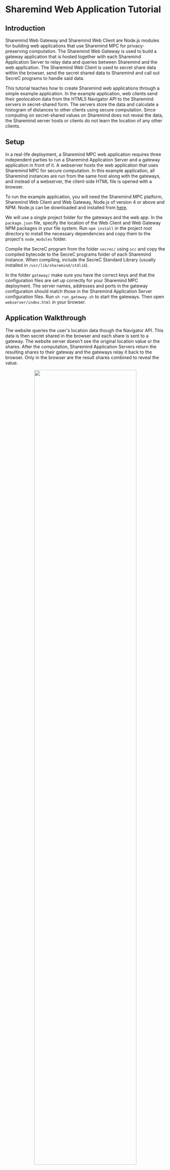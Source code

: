 # Sharemind Web Application Tutorial

## Introduction

Sharemind Web Gateway and Sharemind Web Client are Node.js modules for building
web applications that use Sharemind MPC for privacy-preserving computation. The
Sharemind Web Gateway is used to build a gateway application that is hosted
together with each Sharemind Application Server to relay data and queries
between Sharemind and the web application. The Sharemind Web Client is used to
secret share data within the browser, send the secret shared data to Sharemind
and call out SecreC programs to handle said data.

This tutorial teaches how to create Sharemind web applications through a simple
example application. In the example application, web clients send their
geolocation data from the HTML5 Navigator API to the Sharemind servers in
secret-shared form. The servers store the data and calculate a histogram of
distances to other clients using secure computation. Since computing on
secret-shared values on Sharemind does not reveal the data, the Sharemind server
hosts or clients do not learn the location of any other clients.

## Setup

In a real-life deployment, a Sharemind MPC web application requires three
independent parties to run a Sharemind Application Server and a gateway
application in front of it. A webserver hosts the web application that uses
Sharemind MPC for secure computation. In this example application, all Sharemind
instances are run from the same host along with the gateways, and instead of a
webserver, the client-side HTML file is opened with a browser.

To run the example application, you will need the Sharemind MPC platform,
Sharemind Web Client and Web Gateway, Node.js of version 4 or above and NPM.
Node.js can be downloaded and installed from
[here](https://nodejs.org/en/download/package-manager/).

We will use a single project folder for the gateways and the web app. In the
`package.json` file, specify the location of the Web Client and Web Gateway NPM
packages in your file system. Run `npm install` in the project root directory to
install the necessary dependencies and copy them to the project's `node_modules`
folder.

Compile the SecreC program from the folder `secrec/` using `scc` and copy the
compiled bytecode to the SecreC programs folder of each Sharemind instance. When
compiling, include the SecreC Standard Library (usually installed in
`/usr/lib/sharemind/stdlib`).

In the folder `gateway/` make sure you have the correct keys and that the
configuration files are set up correctly for your Sharemind MPC deployment. The
server names, addresses and ports in the gateway configuration should match
those in the Sharemind Application Server configuration files. Run `sh
run_gateway.sh` to start the gateways. Then open `webserver/index.html` in your
browser.

## Application Walkthrough

The website queries the user's location data though the Navigator API. This
data is then secret shared in the browser and each share is sent to a gateway.
The website server doesn't see the original location value or the shares. After
the computation, Sharemind Application Servers return the resulting shares to
their gateway and the gateways relay it back to the browser. Only in the
browser are the result shares combined to reveal the value.


<div style="margin: auto; width: 100%; max-width: 600px; text-align: center;">
  <img src="architecture_diagram.svg" alt="" style="width: 80%;"><br>
  <i>1. Sharemind Web Client API secret-shares values and passes them to the Gateways.<br>
  2. Sharemind Web Gateway API executes a SecreC program on each Sharemind Application Server.</i>
</div>

### Gateway

The gateway is a Node.js application that runs in front of a Sharemind
Application Server. The gateway's source code can be found in the folder
`gateway/`. A shell script runs all three instances of the gateway with the
right configurations. The gateway requires the public key of it's Sharemind
server and the Sharemind server requires it's gateway's public key. The
gateway's public key must be added to the server's access policy file and
granted the right to execute this projects SecreC programs. For more on
Sharemind installation and access control, read
[here](https://docs.sharemind.cyber.ee/2019.03/installation/configuration).
For most use cases `gateway.js` should only be edited to add runnable SecreC
programs. The variable `scriptsInfoMap` contains an object for each program that
can be called by the web client. Only programs defined there can be run by
clients. Note that a different `scriptsInfoMap` can be used for different
clients.
```JavaScript
// Specify scripts that clients can run
// Client requests running computation 'location-database',
// upon which the script 'location-database.sb' is run
var scriptsInfoMap = {};
scriptsInfoMap['location-database'] = {
  name: 'location-database.sb',
  type: 'multi', // 'multi' means this script does MPC computations
  otherServerNames: otherServerNames
};
```

The function `gateway.handleNewClient` wraps the entire SecreC process
negotiation protocol. This function specifies which SecreC programs are allowed
to be executed by the client. More detailed information about the process
negotiation protocol and the rest of the Sharemind Web Gateway can be found in
the documentation that is included with the API.

### Web Client

The Web Client, in this case, is a single HTML file `webserver/index.html` that
contains the web page and JavaScript.  The HTML body contains a single button
that executes the function `getLocation()` and a div that will contain the
returned histogram.
```html
<body>
    <div id="in">
        <input type="button" value="Send" onclick="getLocation()">
    </div>
    <div id="out">
    </div>
</body>
```

In the head of the HTML file, three external JavaScript modules are included:
`socket.io`, `jsbn` and `sharemind-web-client`. Socket.io enables realtime
communication between the web client and the gateway servers, `jsbn` adds fast
large-number math to JavaScript and `sharemind-web-client` adds
Sharemind-specific capabilities such as secret sharing and SecreC program
execution. The location of these modules is specified in `package.json`.

The embedded JavaScript contains functions to get location data and send it to
the servers. The script also includes variables to support secret-sharing values
and communication with the gateways. The list `hosts` contains a string of the
IP address and port for each gateway. Because this example application is meant
to be run on the same device as the gateways, the IP addresses are `localhost`.
The variables `pub` and `priv` are Sharemind protection domains that are used to
create variables from those domains.
```JavaScript
var hosts = [
            "http://localhost:8081",
            "http://localhost:8082",
            "http://localhost:8083"
        	];
var gatewayConnection = null;
var pub = sm.types.base;
var priv = sm.types.shared3p;
```

In Sharemind MPC, all data are stored as arrays, behind the scenes, scalar
values are just arrays with a single element. Because of this, the Sharemind Web
Client only allows the creation of arrays. The available data types are:

* `IntNArray`
* `UintNArray`
* `XorUintNArray`
* `Float32Array`
* `Float64Array`

where N is 8, 16, 32 or 64. Variable length strings are only available as public
variables, for private bound length strings `XorUint8Array` is used internally
with a public `Uint64` that specifies the string bound. A string character can
be converted to a `jsbn` `BigInteger` that can be inserted into a `Uint8Array`.
That array must then be converted into a private `XorUint8Array`. The string
bound can be specified inside a SecreC program.
```javascript
//declare a public array with 3 elements
var public_value = new pub.Int64Array(3);
//set the first element to 900
public_value.set(0, 900);

//secret share the public array
var private_value = new priv.Int64Array(public_value)

//secre sharing a string value
var BigInteger = jsbn.BigInteger;
var name = "Michael";
var public_str = new pub.Uint8Array(name.length);

// convert each character in the string into a decimal number
for (var i = 0; i < name.length; i++) {
	public_str[i] = BigInteger(name[i], 10);
}

var private_str = new priv.XorUint8Array(public_str);

```

The function `getLocation()` is called when the user presses the `Send` button.
This function asks the user for permission to access their location data and
once it has received it, calls `sendLocation()`.
```JavaScript
function getLocation() {
    // this uses the HTML5 navigator api. For Chrome, version > 49 is required
    if (navigator.geolocation) {
        navigator.geolocation.getCurrentPosition(sendLocation);
    } else {
        console.log("Navigator API not available");
    }
}
```

A new gateway connection object is created with `new
sm.client.GatewayConnection(hosts)`, besides a list of gateway locations,
Socket.io options and a callback function can be given as optional arguments.
The connection is opened with `gatewayConnection.openConnection(callback(error,
serverInfos, prngSeed));`. A callback function is called once the connection is
established. The callback function should log connection errors, if a
pseudorandom number generator doesn't exist, it should create it. The callback
is also where the SecreC program should be executed. The function
`gatewayConnection.runMpcComputation(scriptName, arguments, callback(err,
results))` runs the specified program on the Sharemind servers with the given
arguments and calls the callback function once it has finished. The program
must be declared in `scriptsInfoMap` in `gateway.js`. The gateway connection is
closed at the end of execution since the user usually only executes one program
and leaving a connection hanging might promote errors later. The `send` button
opens a new connection in case it is needed. 
```JavaScript
function sendLocation(pos) {
    var longitude = toRadians(parseFloat(pos.coords.longitude));
    var latitude = toRadians(parseFloat(pos.coords.latitude));

    // write location data to console
    console.log(longitude);
    console.log(latitude);

    // create a new gateway connection
    gatewayConnection = new sm.client.GatewayConnection(hosts);

    // connect to gateways
    // once connections are established, secret share the data and run program
    gatewayConnection.openConnection(function(err, serverInfos, prngSeed) {
        // if an error accures
        if (err) {
            console.log("[ERROR] : " + err.message);
        }

        // if a pseudorandom number generator doesn't exist,
        // create one from the seed
        if (!sm.prng.instance) {
            sm.prng.init(prngSeed);
        }

        // create a public float64 array of size two and insert values into it
        var pub_value = new pub.Float64Array(2);
        pub_value.set(0, latitude);
        pub_value.set(1, longitude);

        // create a private float64 array from the public array
        var private_value = new priv.Float64Array(pub_value);
        var args = {};  // object holding arguments given to the script

        // insert private value into args,
        // the key string is used in the secrec program to get the value
        args["location"] = private_value;

        // run program "location-database",
        // after completion retrieve and format the result
        gatewayConnection.runMpcComputation("location-database",
                                            args, function(err, result) {
            console.log("Ran script");
            var res = result["hist"];  // the result is a public array of uint64

            // format the results
            document.getElementById("out").innerHTML = "<p>" +
                "People closer then 500m : " + res.get(0) + "<br>" +
                "People closer then 1km  : " + res.get(1) + "<br>" +
                "People closer then 2km  : " + res.get(2) + "<br>" +
                "People closer then 5km  : " + res.get(3) + "<br>" +
                "People further then 5km : " + res.get(4) + "<br>" +
                "</p>";

            gatewayConnection.close();
        })
    });
}
```

### SecreC program

The Sharemind Web Gateway can only execute SecreC programs on the application
server. Rmind programs can't be used to build web apps. To keep private values
secret, declassify should only be used to open values that don't leak any
information about the input. Computation results shouldn't be declassified as
this will reveal the value to the Sharemind hosts. Instead, results should be
published to the client. Detailed information about the SecreC language can be
found in the [official documentation](https://docs.sharemind.cyber.ee/2019.03/api/secrec-stdlib).

The SecreC program imports some modules from the SecreC Standard Library. Also,
a privacy domain named `pd_shared3p` is declared of the kind `shared3p`. This
means that variables of that domain are shared between three Sharemind
Application Servers and are secure in the presence of one passively corrupted
server.
```cpp
// import modules from the secrec standard library
// contains secret shared data types and regular functions like sin() and sqrt()
import shared3p;
// contains standard functions like publish() and print()
import stdlib;
// for creating table databases
import table_database;
// for inserting and retrieving secret shared values from databases
import shared3p_table_database;

domain pd_shared3p shared3p;  // create a protection domain of kind shared3p
```

When a SecreC program is run, the `void main()` function is called. Inside the
main function of the example application, a database connection is opened,
arguments are parsed, the result is calculated and published.
```cpp
// main function executed when the script is called
void main() {
	// datasource that is defined in the sharemind configuration
    public string ds = "DS1";
    // name of the table where the values will be stored
    public string table = "location-data";

    tdbOpenConnection(ds);

    createTable(ds, table);  // if the table doesn't exist yet, create it

    // retrieve the client's location data and
    // store it in secret shared double precision floats
    pd_shared3p float64[[1]] location = argument("location");
    pd_shared3p float64 latitude = location[0];
    pd_shared3p float64 longitude = location[1];

    // calculate the distance between the client's location and
    // all locations stored in the database
    // then create a histogram out of it
    pd_shared3p uint[[1]] hist = calculateDistanceHistogram(ds, table,
    														latitude, longitude);

    // publish the histogram so that it can be retrieved by the client
    publish("hist", hist);

    // store the client's location data in the database
    storeValue(ds, table, latitude, longitude);
    // close connection to the datasource, just in case it isn't done automatically
    tdbCloseConnection(ds);
}
```

The `createTable()` function, which is called in the `main()` function,
constructs a table database if one doesn't already exist. To create a table, a
vector map (vmap) with the column names and types is used. The function
`storeValue()` creates a vmap of values and adds them to the table database.
Read more about table databases and vector maps
[here](https://docs.sharemind.cyber.ee/2019.03/development/secrec-tutorial#using-the-table-database-interface).

SecreC supports C++ style
[templates](./secrec-reference#templates) that
allow the creation of domain type polymorphic functions. In the example
application, templates are used to make functions that accept inputs of any
`shared3p` protection domain.

In the function `calculateDistanceHistogram()` an
[approximation](https://en.wikipedia.org/wiki/Geographical_distance#Spherical_Earth_projected_to_a_plane)
is used to calculate the distance between two pairs of coordinates. To
[optimise](https://docs.sharemind.cyber.ee/2019.03/development/secrec-tutorial#writing-efficient-secrec) network
bandwith usage, calculations are done on arrays containing all the values in the
database. The Sharemind Application Servers recieve the arrays and do the
operations element wise.

Data is read from a table columnwise. This means two private arrays are
created, one for each column. The lenght of the table is not private and is
therefore save in a public `uint64`. Calculations are done on the inputs and
database columns in a privacy preserving manner and the results are saved in
private arrays. Comparison results for the histogram are also stored in private
boolean arrays. The function returns an array of type `uint64` that contains
the sums of the boolean arrays. The returned values are secret shared aswell
and are reconstructed by the client in the browser.

Because this function declares many arrays with the same size as the database,
it ends up allocating a lot of memory. In real life applications, where
possible, [standard library](https://docs.sharemind.cyber.ee/2019.03/api/secrec-stdlib) functions should be used
because of their optimised memory usage.
```cpp
// calculate the distances as if the earth was flat,
// this is accurate enough for this application
template<domain D : shared3p>
D uint[[1]] calculateDistanceHistogram(string datasource,
                                     string table,
                                     D float64 lat1,
                                     D float64 long1) {

    // read previously stored location data from the database, store it in two arrays
    pd_shared3p float64[[1]] lat2 = tdbReadColumn(datasource, table, "latitude");
    pd_shared3p float64[[1]] long2 = tdbReadColumn(datasource, table, "longitude");

    uint k = size(lat2);  // how many locations are stored in the database, public value
    float64 R = 6371;  // Earth's mean radius in kilometers

    // the calculations are done on arrays,
    // so that all distances can be calculated in parallel
    // this is more efficient than doing it in a for loop

    // calculate the distance between the client's coordinates and all other coordinates
    pd_shared3p float64[[1]] d_lat = lat2 - lat1;
    pd_shared3p float64[[1]] d_long = long2 - long1;

    // declare some arrays to store calculation results
    pd_shared3p float64[[1]] a(k);
    pd_shared3p float64[[1]] b(k);
    pd_shared3p float64[[1]] c(k);
    pd_shared3p float64[[1]] dist(k);

    // calculate the distances with the formula given in the wikipedia article
    a = d_lat * d_lat;
    b = (lat1 + lat2) / 2;
    c = cos(b) * d_long;
    dist = R * sqrt(a + c * c);

    // store boolean arrays of comparisons
    pd_shared3p bool[[1]] l05 = dist < 0.5;                // distance less than 0.5 km
    pd_shared3p bool[[1]] l1 = (dist < 1) & (dist > 0.5);  // distance less than 1.0 km
    pd_shared3p bool[[1]] l2 = (dist < 2) & (dist > 1.0);  // distance less than 2.0 km
    pd_shared3p bool[[1]] l5 = (dist < 5) & (dist > 2.0);  // distance less than 5.0 km
    pd_shared3p bool[[1]] m5 = dist > 5;                   // distance greater than 5.0

    // sum of a boolean array returns an unsigned integer
    // create an array from the sums of boolean arrays
    return {sum(l05), sum(l1), sum(l2), sum(l5), sum(m5)};
}
```
After the computation has concluded, the database connection is closed and the
results are published to the client. The `publish` function in SecreC means that
each Sharemind server sends their share to the client who can then reconstruct
the result.


